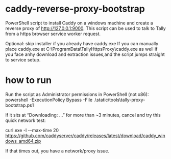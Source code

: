 # caddy-reverse-proxy-bootstrap
PowerShell script to install Caddy on a windows machine and create a reverse proxy of http://127.0.0.1:9000. This script can be used to talk to Tally from a https browser service worker request.  

Optional: skip installer if you already have caddy.exe
If you can manually place caddy.exe at C:\ProgramData\TallyHttpsProxy\caddy.exe as well if you face anhy download and extraction issues,and the script jumps straight to service setup. 

# how to run
Run the script as Administrator permissions in PowerShell (not x86):
powershell -ExecutionPolicy Bypass -File .\static\tools\tally-proxy-bootstrap.ps1

If it sits at “Downloading: …” for more than ~3 minutes, cancel and try this quick network test:

curl.exe -I --max-time 20 https://github.com/caddyserver/caddy/releases/latest/download/caddy_windows_amd64.zip

If that times out, you have a network/proxy issue.

